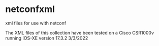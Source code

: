 # netconfxml
xml files for use with netconf

The XML files of this collection have been tested on a Cisco CSR1000v running IOS-XE version 17.3.2
3/3/2022
